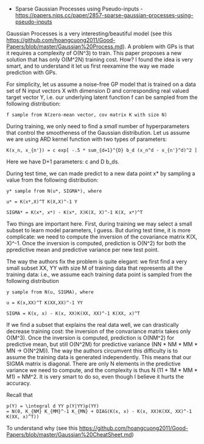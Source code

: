 - Sparse Gaussian Processes using Pseudo-inputs - https://papers.nips.cc/paper/2857-sparse-gaussian-processes-using-pseudo-inputs

Gaussian Processes is a very interesting/beautiful model (see this https://github.com/hoangcuong2011/Good-Papers/blob/master/Gaussian%20Process.md).
A problem with GPs is that it requires a complexity of O(N^3) to train. This paper proposes a new solution that has only O(M^2N) training cost. How? I found the idea is very smart, and to understand it let us first reexamine the way we made prediction with GPs.

For simplicity, let us assume a noise-free GP model that is trained on a data set of N input vectors X with dimension D and corresponding real valued target vector Y, i.e. our underlying latent function f can be sampled from the following distribution:

    f sample from N(zero-mean vector, cov matrix K with size N)

During training, we only need to find a *small* number of hyperparameters that control the smootheness of the Gaussian distribution. Let us assume we are using ARD kernel function with two types of parameters:

    K(x_n, x_{n'}) = c exp[ -.5 * sum_{d=1}^{D} b_d (x_n^d - x_{n'}^d)^2 ]

Here we have D+1 parameters: c and D b_ds.

During test time, we can made predict to a new data point x* by sampling a value from the following distribution:

    y* sample from N(u*, SIGMA*), where

    u* = K(x*,X)^T K(X,X)^-1 Y

    SIGMA* = K(x*, x*) - K(x*, X)K(X, X)^-1 K(X, x*)^T
    
Two things are important here. First, during training we may select a small subset to learn model parameters, I guess.
But during test time, it is more complicate: we need to compute the inversion of the covariance matrix K(X, X)^-1. Once the inversion is computed, prediction is O(N^2) for both the ppredictive mean and predictive variance per new test point.

The way the authors fix the problem is quite elegant: we first find a very small subset XX, YY with size M of training data that represents all the training data: i.e., we assume each training data point is sampled from the following distribution

    y sample from N(u, SIGMA), where

    u = K(x,XX)^T K(XX,XX)^-1 YY

    SIGMA = K(x, x) - K(x, XX)K(XX, XX)^-1 K(XX, x)^T

If we find a subset that explains the real data well, we can drastically decrease training cost: the inversion of the convariance matrix takes
only O(M^3).  Once the inversion is computed, prediction is O(NM^2) for predictive mean, but still O(N^2M) for predictive variance (NN * NM * MM * MN -> O(N^2M)). The way the authors circumvent this difficulty is to assume the training data is generated independently. This means that our SIGMA matrix is diagonal. There are only N elements in the predictive variance we need to compute, and the complexity is thus N (11 * 1M * MM * M1) = NM^2. It is very smart to do so, even though I believe 
it hurts the accuracy.

Recall that

    p(Y) = \integral d YY p(Y|YY)p(YY) 
    = N(0, K_{NM} K_{MM}^-1 K_{MN} + DIAG(K(x, x) - K(x, XX)K(XX, XX)^-1 K(XX, x)^T))

To understand why (see this https://github.com/hoangcuong2011/Good-Papers/blob/master/Gaussian%20CheatSheet.md)
